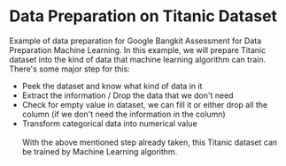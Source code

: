 # Data Preparation on Titanic Dataset
Example of data preparation for Google Bangkit Assessment for Data Preparation Machine Learning.
In this example, we will prepare Titanic dataset into the kind of data that machine learning algorithm can train.  
There's some major step for this:
 * Peek the dataset and know what kind of data in it
 * Extract the information / Drop the data that we don't need
 * Check for empty value in dataset, we can fill it or either drop all the column (if we don't need the information in the column)
 * Transform categorical data into numerical value  
<br>With the above mentioned step already taken, this Titanic dataset can be trained by Machine Learning algorithm.
